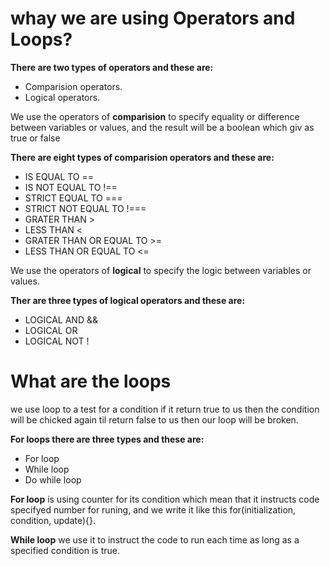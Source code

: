 # whay we are using Operators and Loops? #

**There are two types of operators and these are:**

- Comparision operators.
- Logical operators.

We use the operators of **comparision** to specify equality or difference between variables or values, and the result will be a boolean which giv as true or false

**There are eight types of comparision operators and these are:**
- IS EQUAL TO ==
- IS NOT EQUAL TO !==
- STRICT EQUAL TO ===
- STRICT NOT EQUAL TO !===
- GRATER THAN >
- LESS THAN <
- GRATER THAN OR EQUAL TO >= 
- LESS THAN OR EQUAL TO <=

We use the operators of **logical** to specify the logic between variables or values.

**Ther are three types of logical operators and these are:** 
- LOGICAL AND &&
- LOGICAL OR 
- LOGICAL NOT ! 

# What are the loops #

we use loop to a test for a condition if it return true to us then the condition will be chicked again til return false to us then our loop will be broken.

**For loops there are three types and these are:** 
- For loop
- While loop
- Do while loop

**For loop** is using counter for its condition which mean that it instructs code specifyed number for runing, and we write it like this for(initialization, condition, update){}.

**While loop** we use it to instruct the code to run each time as long as a specified condition is true. 
